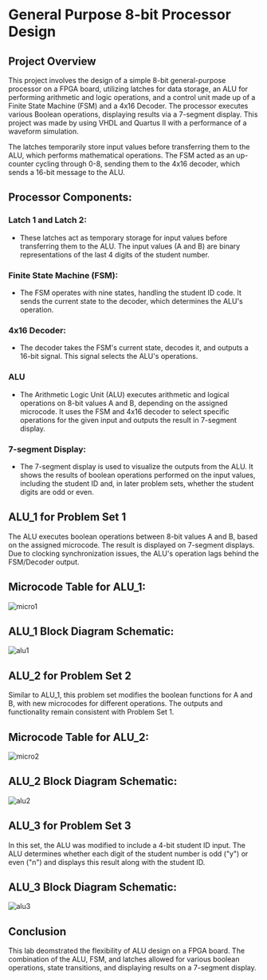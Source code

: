 # General Purpose 8-bit Processor Design
## Project Overview 
This project involves the design of a simple 8-bit general-purpose processor on a FPGA board, utilizing latches for data storage, an ALU for performing arithmetic and logic operations, and a control unit made up of a Finite State Machine (FSM) and a 4x16 Decoder. The processor executes various Boolean operations, displaying results via a 7-segment display. This project was made by using VHDL and Quartus II with a performance of a waveform simulation. 

The latches temporarily store input values before transferring them to the ALU, which performs mathematical operations. The FSM acted as an up-counter cycling through 0-8, sending them to the 4x16 decoder, which sends a 16-bit message to the ALU.
## Processor Components:
### Latch 1 and Latch 2:
- These latches act as temporary storage for input values before transferring them to the ALU. The input values (A and B) are binary representations of the last 4 digits of the student number.
### Finite State Machine (FSM):
- The FSM operates with nine states, handling the student ID code. It sends the current state to the decoder, which determines the ALU's operation.
### 4x16 Decoder:
- The decoder takes the FSM's current state, decodes it, and outputs a 16-bit signal. This signal selects the ALU's operations.
### ALU
- The Arithmetic Logic Unit (ALU) executes arithmetic and logical operations on 8-bit values A and B, depending on the assigned microcode. It uses the FSM and 4x16 decoder to select specific operations for the given input and outputs the result in 7-segment display.
### 7-segment Display:
- The 7-segment display is used to visualize the outputs from the ALU. It shows the results of boolean operations performed on the input values, including the student ID and, in later problem sets, whether the student digits are odd or even.
## ALU_1 for Problem Set 1
The ALU executes boolean operations between 8-bit values A and B, based on the assigned microcode. The result is displayed on 7-segment displays. Due to clocking synchronization issues, the ALU's operation lags behind the FSM/Decoder output.
## Microcode Table for ALU_1:
![micro1](https://github.com/user-attachments/assets/6d6d2a3d-46e1-4c60-8d2f-94555859c5a6)
## ALU_1 Block Diagram Schematic:
![alu1](https://github.com/user-attachments/assets/3d7a4e3a-d518-4b07-9a17-da78b33f0693)
## ALU_2 for Problem Set 2
Similar to ALU_1, this problem set modifies the boolean functions for A and B, with new microcodes for different operations. The outputs and functionality remain consistent with Problem Set 1.
## Microcode Table for ALU_2:
![micro2](https://github.com/user-attachments/assets/9723aa83-a279-4e73-a0ee-128bb1be124b)
## ALU_2 Block Diagram Schematic:
![alu2](https://github.com/user-attachments/assets/4052e335-27c8-498a-b23e-36f4af97a1e7)
## ALU_3 for Problem Set 3
In this set, the ALU was modified to include a 4-bit student ID input. The ALU determines whether each digit of the student number is odd ("y") or even ("n") and displays this result along with the student ID.
## ALU_3 Block Diagram Schematic:
![alu3](https://github.com/user-attachments/assets/06f8e7f1-85b7-4a27-a55e-c0a3dcf137b9)
## Conclusion
This lab deomstrated the flexibility of ALU design on a FPGA board. The combination of the ALU, FSM, and latches allowed for various boolean operations, state transitions, and displaying results on a 7-segment display.
